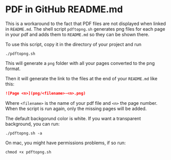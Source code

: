 # PDF in GitHub README.md

This is a workaround to the fact that PDF files are not displayed when linked in `README.md`.
The shell script `pdftopng.sh` generates png files for each page in your pdf and adds them to `README.md` so they can be shown there.

To use this script, copy it in the directory of your project and run

```shell
./pdftopng.sh
```

This will generate a `png` folder with all your pages converted to the png format. 

Then it will generate the link to the files at the end of your `README.md` like this:

```md
![Page <n>](png/<filename>-<n>.png)
```
Where `<filename>` is the name of your pdf file and `<n>` the page number. When the script is run again, only the missing pages will be added.

The default backgorund color is white. If you want a transparent background, you can run:
```shell
./pdftopng.sh -a
```

On mac, you might have permissions problems, if so run:
```shell
chmod +x pdftopng.sh
```
